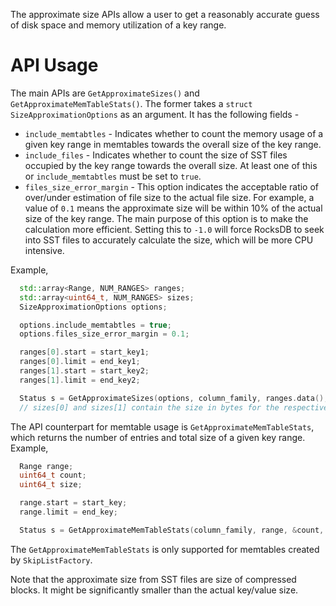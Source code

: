 The approximate size APIs allow a user to get a reasonably accurate guess of disk space and memory utilization of a key range.

# API Usage

The main APIs are ```GetApproximateSizes()``` and ```GetApproximateMemTableStats()```. The former takes a ```struct SizeApproximationOptions``` as an argument. It has the following fields -
* ```include_memtabtles``` - Indicates whether to count the memory usage of a given key range in memtables towards the overall size of the key range.
* ```include_files``` - Indicates whether to count the size of SST files occupied by the key range towards the overall size. At least one of this or ```include_memtabtles``` must be set to ```true```.
* ```files_size_error_margin``` - This option indicates the acceptable ratio of over/under estimation of file size to the actual file size. For example, a value of ```0.1``` means the approximate size will be within 10% of the actual size of the key range. The main purpose of this option is to make the calculation more efficient. Setting this to ```-1.0``` will force RocksDB to seek into SST files to accurately calculate the size, which will be more CPU intensive.

Example,
```cpp
  std::array<Range, NUM_RANGES> ranges;
  std::array<uint64_t, NUM_RANGES> sizes;
  SizeApproximationOptions options;

  options.include_memtabtles = true;
  options.files_size_error_margin = 0.1;

  ranges[0].start = start_key1;
  ranges[0].limit = end_key1;
  ranges[1].start = start_key2;
  ranges[1].limit = end_key2;

  Status s = GetApproximateSizes(options, column_family, ranges.data(), NUM_RANGES, sizes.data());
  // sizes[0] and sizes[1] contain the size in bytes for the respective ranges
```

The API counterpart for memtable usage is ```GetApproximateMemTableStats```, which returns the number of entries and total size of a given key range. Example,

```cpp
  Range range;
  uint64_t count;
  uint64_t size;

  range.start = start_key;
  range.limit = end_key;

  Status s = GetApproximateMemTableStats(column_family, range, &count, &size);
```

The ```GetApproximateMemTableStats``` is only supported for memtables created by ```SkipListFactory```.

Note that the approximate size from SST files are size of compressed blocks. It might be significantly smaller than the actual key/value size.